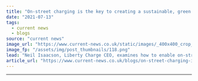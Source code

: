 ```yaml
---
title: "On-street charging is the key to creating a sustainable, green economy"
date: "2021-07-13"
tags: 
  - current news
  - blogs
source: "current news"
image_url: "https://www.current-news.co.uk/static/images/_400x400_crop_center-center/Liberty-Charge-Waltham-Forrest-image-Liberty-Charge.png"
image_fp: "/assets/img/post_thumbnails/118.png"
lead: "Neil Isaacson, Liberty Charge CEO, examines how to enable on-street charging at scale and how this will help create a green economy."
article_url: "https://www.current-news.co.uk/blogs/on-street-charging-is-the-key-to-creating-a-sustainable-green-economy?utm_source=rss-feeds&utm_medium=rss&utm_campaign=rss"
---
```


---
